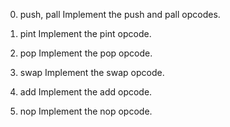 0. push, pall
Implement the push and pall opcodes.

1. pint
Implement the pint opcode.

2. pop
Implement the pop opcode.

3. swap
Implement the swap opcode.

4. add
Implement the add opcode.

5. nop
Implement the nop opcode.
